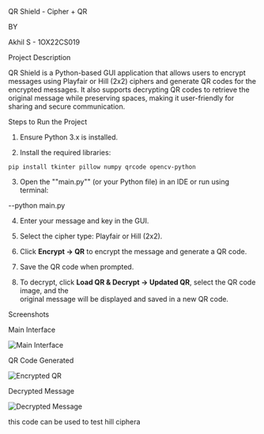 QR Shield - Cipher + QR

BY

Akhil S - 1OX22CS019

Project Description

QR Shield is a Python-based GUI application that allows users to encrypt messages using Playfair or Hill (2x2) ciphers and generate QR codes for the encrypted messages. It also supports decrypting QR codes to retrieve the original message while preserving spaces, making it user-friendly for sharing and secure communication.

Steps to Run the Project

1. Ensure Python 3.x is installed.

2. Install the required libraries:

```
pip install tkinter pillow numpy qrcode opencv-python
```

3. Open the ""main.py"" (or your Python file) in an IDE or run using terminal:


--python main.py


4. Enter your message and key in the GUI.

5. Select the cipher type: Playfair or Hill (2x2).

6. Click **Encrypt → QR** to encrypt the message and generate a QR code.

7. Save the QR code when prompted.

8. To decrypt, click **Load QR & Decrypt → Updated QR**, select the QR code image, and the        
   original message will be displayed and saved in a new QR code.

 Screenshots

 Main Interface

![Main Interface](images/main_interface.png)

QR Code Generated

![Encrypted QR](images/encrypted_qr.png)

 Decrypted Message

![Decrypted Message](images/decrypted_message.png)


<!-- 1467 --> this code can be used to test hill ciphera

